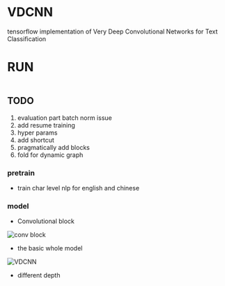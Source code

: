 # VDCNN
tensorflow implementation of Very Deep Convolutional Networks
for Text Classification

# RUN
```bash

```

## TODO

1. evaluation part batch norm issue 
2. add resume training
3. hyper params
4. add shortcut
4. pragmatically add blocks
3. fold for dynamic graph

### pretrain
- train char level nlp for english and chinese 

### model
- Convolutional block

![conv block](https://ai2-s2-public.s3.amazonaws.com/figures/2016-11-08/84ca430856a92000e90cd728445ca2241c10ddc3/3-Figure2-1.png)

- the basic whole model

![VDCNN](https://ai2-s2-public.s3.amazonaws.com/figures/2016-11-08/84ca430856a92000e90cd728445ca2241c10ddc3/2-Figure1-1.png)

- different depth
